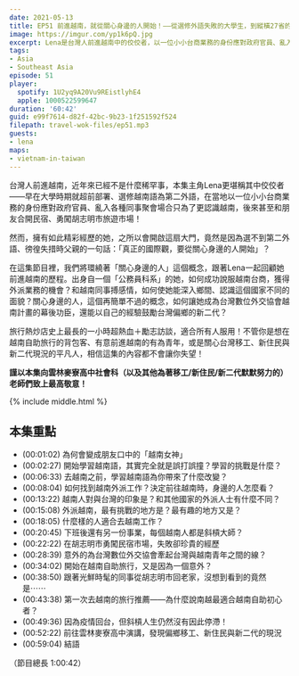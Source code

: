 ```yaml
---
date: 2021-05-13
title: EP51 前進越南，就從關心身邊的人開始！——從選修外語失敗的大學生，到縱橫27省的越南達人 ft. 越南女神 Lena
image: https://imgur.com/yp1k6pQ.jpg
excerpt: Lena是台灣人前進越南中的佼佼者，以一位小小台商業務的身份應對政府官員、亂入各種同事聚會場合只為了更認識越南，後來甚至和朋友合開民宿、勇闖胡志明市旅遊市場！但之所以會開啟這扇大門，竟然是因為父親的一句話：「真正的國際觀，要從關心身邊的人開始」？這是一個熱血勵志故事，不管你是想在越南自助旅行的背包客、有意前進越南的有為青年，或是關心台灣移工、新住民與新二代現況的平凡人，相信都可以從這集節目獲得一些力量！
tags:
- Asia
- Southeast Asia
episode: 51
player:
  spotify: 1U2yq9A20Vu9REistlyhE4
  apple: 1000522599647
duration: '60:42'
guid: e99f7614-d82f-42bc-9b23-1f251592f524
filepath: travel-wok-files/ep51.mp3
guests:
- lena
maps:
- vietnam-in-taiwan
---
```


台灣人前進越南，近年來已經不是什麼稀罕事，本集主角Lena更堪稱其中佼佼者——早在大學時期就超前部署、選修越南語為第二外語，在當地以一位小小台商業務的身份應對政府官員、亂入各種同事聚會場合只為了更認識越南，後來甚至和朋友合開民宿、勇闖胡志明市旅遊市場！

然而，擁有如此精彩經歷的她，之所以會開啟這扇大門，竟然是因為選不到第二外語、徬徨失措時父親的一句話：「真正的國際觀，要從關心身邊的人開始」？

在這集節目裡，我們將環繞著「關心身邊的人」這個概念，跟著Lena一起回顧她前進越南的歷程。出身自一個「公務員科系」的她，如何成功說服越南台商，獲得外派業務的機會？和越南同事搏感情，如何使她能深入鄉間、認識這個國家不同的面貌？關心身邊的人，這個再簡單不過的概念，如何讓她成為台灣數位外交協會越南計畫的幕後功臣，還能以自己的經驗鼓勵台灣偏鄉的新二代？

旅行熱炒店史上最長的一小時超熱血＋勵志訪談，適合所有人服用！不管你是想在越南自助旅行的背包客、有意前進越南的有為青年，或是關心台灣移工、新住民與新二代現況的平凡人，相信這集的內容都不會讓你失望！

**謹以本集向雲林麥寮高中社會科（以及其他為著移工/新住民/新二代默默努力的）老師們致上最高敬意！**

{% include middle.html %}

## 本集重點

* (00:01:02) 為何會變成朋友口中的「越南女神」
* (00:02:27) 開始學習越南語，其實完全就是誤打誤撞？學習的挑戰是什麼？
* (00:06:33) 去越南之前，學習越南語為你帶來了什麼改變？
* (00:08:04) 如何找到越南外派工作？決定前往越南時，身邊的人怎麼看？
* (00:13:22) 越南人對與台灣的印象是？和其他國家的外派人士有什麼不同？
* (00:15:08) 外派越南，最有挑戰的地方是？最有趣的地方又是？
* (00:18:05) 什麼樣的人適合去越南工作？
* (00:20:45) 下班後還有另一份事業，每個越南人都是斜槓大師？
* (00:22:22) 在胡志明市勇闖民宿市場，失敗卻珍貴的經歷
* (00:28:39) 意外的為台灣數位外交協會牽起台灣與越南青年之間的線？
* (00:34:02) 開始在越南自助旅行，又是因為一個意外？
* (00:38:50) 跟著光鮮時髦的同事從胡志明市回老家，沒想到看到的竟然是⋯⋯
* (00:43:38) 第一次去越南的旅行推薦——為什麼說南越最適合越南自助初心者？
* (00:49:36) 因為疫情回台，但斜槓人生仍然沒有因此停滯！
* (00:52:22) 前往雲林麥寮高中演講，發現偏鄉移工、新住民與新二代的現況
* (00:59:04) 結語

（節目總長 1:00:42）
